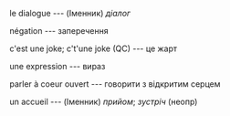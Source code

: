 le dialogue --- (Іменник)
*діалог*



négation --- заперечення



c'est une joke; c't'une joke (QC) --- це жарт



une expression --- вираз



parler à coeur ouvert --- говорити з відкритим серцем



un accueil --- (Іменник)
*прийом*; *зустріч* (неопр)